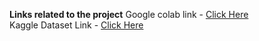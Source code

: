 **Links related to the project**
Google colab link - [Click Here ](https://colab.research.google.com/drive/1BY9aSzO1eqUXyOR8kdOOrw6KMf-Wuz2E?usp=sharing)<br>
Kaggle Dataset Link - [Click Here](https://www.kaggle.com/datasets/rupakroy/online-payments-fraud-detection-dataset)
